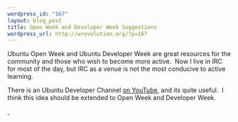 ```yaml
--- 
wordpress_id: "167"
layout: blog_post
title: Open Week and Developer Week Suggestions
wordpress_url: http://wrevolution.org/?p=167
---
```

Ubuntu Open Week and Ubuntu Developer Week are great resources for the community and those who wish to become more active.  Now I live in IRC for most of the day, but IRC as a venue is not the most conducive to active learning.

There is an Ubuntu Developer Channel <a href="http://www.youtube.com/user/ubuntudevelopers">on YouTube</a>, and its quite useful.  I think this idea should be extended to Open Week and Developer Week.

<a href="http://brainstorm.ubuntu.com/idea/17503/">
<img src="http://brainstorm.ubuntu.com/idea/17503/image/1/" alt="" />
</a>

<a href="http://brainstorm.ubuntu.com/idea/17502/">
<img src="http://brainstorm.ubuntu.com/idea/17502/image/1/" alt="" />
</a>
